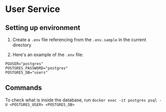 # User Service

## Setting up environment

1. Create a `.env` file referencing from the `.env.sample` in the current directory

2. Here's an example of the `.env` file:

```
PGUSER="postgres"
POSTGRES_PASSWORD="postgres"
POSTGRES_DB="users"
```

## Commands

To check what is inside the database, run `docker exec -it postgres psql -U <POSTGRES_USER> <POSTGRES_DB>`
